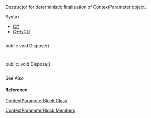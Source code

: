 Destructor for deterministic finalization of ContextParameter object.

Syntax

* [C#](#i-syntax-CS)
* [C++/CLI](#i-syntax-CPP2005)

```
```
public void Dispose()
```
```

```
```
public:
void Dispose();
```
```



See Also

#### Reference

[ContextParameterBlock Class](Eplan.EplApi.Baseu~Eplan.EplApi.Base.ContextParameterBlock.html)
  
[ContextParameterBlock Members](Eplan.EplApi.Baseu~Eplan.EplApi.Base.ContextParameterBlock_members.html)